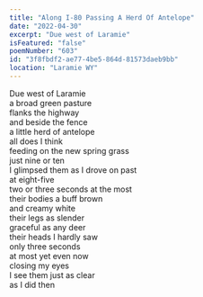 ```yaml
---
title: "Along I-80 Passing A Herd Of Antelope"
date: "2022-04-30"
excerpt: "Due west of Laramie"
isFeatured: "false"
poemNumber: "603"
id: "3f8fbdf2-ae77-4be5-864d-81573daeb9bb"
location: "Laramie WY"
---
```


Due west of Laramie  
a broad green pasture  
flanks the highway  
and beside the fence  
a little herd of antelope  
all does I think  
feeding on the new spring grass  
just nine or ten  
I glimpsed them as I drove on past  
at eight-five  
two or three seconds at the most  
their bodies a buff brown  
and creamy white  
their legs as slender  
graceful as any deer  
their heads I hardly saw  
only three seconds  
at most yet even now  
closing my eyes  
I see them just as clear  
as I did then
